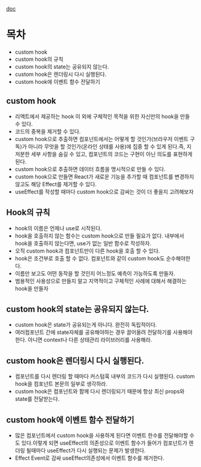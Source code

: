 [doc](https://react-ko.dev/learn/reusing-logic-with-custom-hooks)

# 목차

- custom hook
- custom hook의 규칙
- custom hook의 state는 공유되지 않는다.
- custom hook은 렌더링시 다시 실행된다.
- custom hook에 이벤트 함수 전달하기

## custom hook

- 리액트에서 제공하는 hook 이 외에 구체적인 목적을 위한 자신만의 hook을 만들 수 있다.
- 코드의 중복을 제거할 수 있다.
- custom hook으로 추출하면 컴포넌트에서는 어떻게 할 것인가(브라우저 이벤트 구독)가 아니라 무엇을 할 것인가(온라인 상태를 사용)에 집중 할 수 있게 된다.즉, 지저분한 세부 사항을 숨길 수 있고, 컴포넌트의 코드는 구현이 아닌 의도를 표현하게 된다.
- custom hook으로 추출하면 데이터 흐름을 명시적으로 만들 수 있다.
- custom hook으로 만들면 React가 새로운 기능을 추가할 때 컴포넌트를 변경하지 않고도 해당 Effect를 제거할 수 있다.
- useEffect를 작성할 때마다 custom hook으로 감싸는 것이 더 좋을지 고려해보자

## Hook의 규칙

- hook의 이름은 언제나 use로 시작된다.
- hook을 호출하지 않는 함수는 custom hook으로 만들 필요가 없다. 내부에서 hook을 호출하지 않는다면, use가 없는 일반 함수로 작성하자.
- 오직 custom hook과 컴포넌트만이 다른 hook을 호출 할 수 있다.
- hook은 조건부로 호출 할 수 없다. 컴포넌트와 같이 custom hook도 순수해야한다.
- 이름만 보고도 어떤 동작을 할 것인지 어느정도 예측이 가능하도록 만들자.
- 범용적인 사용성으로 만들지 말고 지역적이고 구체적인 사례에 대해서 해결하는 hook을 만들자

## custom hook의 state는 공유되지 않는다.

- custom hook은 state가 공유되는게 아니다. 완전히 독립적이다.
- 여러컴포넌트 간에 state자체를 공유해야하는 경우 끌어올려 전달하기를 사용해야한다. 아니면 context나 다른 상태관리 라이브러리를 사용해라.

## custom hook은 렌더링시 다시 실행된다.

- 컴포넌트를 다시 렌더링 할 때마다 커스텀훅 내부의 코드가 다시 실행된다. custom hook을 컴포넌트 본문의 일부로 생각하라.
- custom hook은 컴포넌트와 함께 다시 렌더링되기 때문에 항상 최신 props와 state를 전달받는다.

## custom hook에 이벤트 함수 전달하기

- 많은 컴포넌트에서 custom hook을 사용하게 된다면 이벤트 한수를 전달해야할 수도 있다.이렇게 되면 useEffect의 의존성으로 이벤트 함수가 들어가 컴포넌트가 렌더링 될때마다 useEffect가 다시 실행되는 문제가 발생한다.
- Effect Event로 감싸 useEffect의존성에서 이벤트 함수를 제거한다.